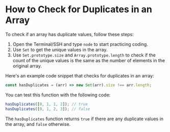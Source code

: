 # How to Check for Duplicates in an Array

To check if an array has duplicate values, follow these steps:

1. Open the Terminal/SSH and type `node` to start practicing coding.
2. Use `Set` to get the unique values in the array.
3. Use `Set.prototype.size` and `Array.prototype.length` to check if the count of the unique values is the same as the number of elements in the original array.

Here's an example code snippet that checks for duplicates in an array:

```js
const hasDuplicates = (arr) => new Set(arr).size !== arr.length;
```

You can test this function with the following code:

```js
hasDuplicates([0, 1, 1, 2]); // true
hasDuplicates([0, 1, 2, 3]); // false
```

The `hasDuplicates` function returns `true` if there are any duplicate values in the array, and `false` otherwise.
